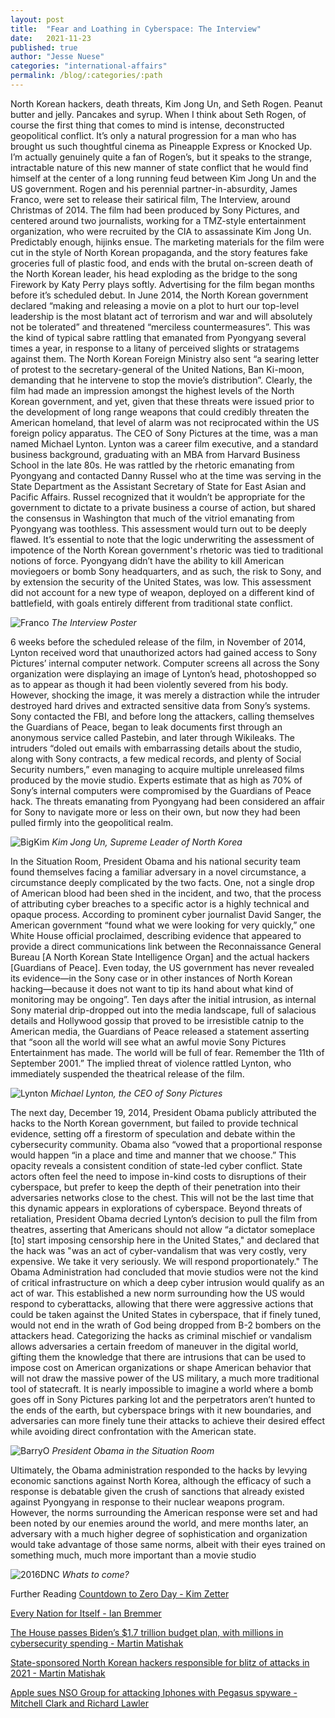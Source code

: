 ```yaml
---
layout: post
title:  "Fear and Loathing in Cyberspace: The Interview"
date:   2021-11-23
published: true
author: "Jesse Nuese"
categories: "international-affairs"
permalink: /blog/:categories/:path
---
```


North Korean hackers, death threats, Kim Jong Un, and Seth Rogen. Peanut butter and jelly. Pancakes and syrup. When I think about Seth Rogen, of course the first thing that comes to mind is intense, deconstructed geopolitical conflict. It’s only a natural progression for a man who has brought us such thoughtful cinema as Pineapple Express or Knocked Up. I’m actually genuinely quite a fan of Rogen’s, but it speaks to the strange, intractable nature of this new manner of state conflict that he would find himself at the center of a long running feud between Kim Jong Un and the US government. Rogen and his perennial partner-in-absurdity, James Franco, were set to release their satirical film, The Interview, around Christmas of 2014. The film had been produced by Sony Pictures, and centered around two journalists, working for a TMZ-style entertainment organization, who were recruited by the CIA to assassinate Kim Jong Un. Predictably enough, hijinks ensue. The marketing materials for the film were cut in the style of North Korean propaganda, and the story features fake groceries full of plastic food, and ends with the brutal on-screen death of the North Korean leader, his head exploding as the bridge to the song Firework by Katy Perry plays softly. Advertising for the film began months before it’s scheduled debut. In June 2014, the North Korean government declared “making and releasing a movie on a plot to hurt our top-level leadership is the most blatant act of terrorism and war and will absolutely not be tolerated” and threatened “merciless countermeasures”. This was the kind of typical sabre rattling that emanated from Pyongyang several times a year, in response to a litany of perceived slights or stratagems against them. The North Korean Foreign Ministry also sent “a searing letter of protest to the secretary-general of the United Nations, Ban Ki-moon, demanding that he intervene to stop the movie’s distribution”. Clearly, the film had made an impression amongst the highest levels of the North Korean government, and yet, given that these threats were issued prior to the development of long range weapons that could credibly threaten the American homeland, that level of alarm was not reciprocated within the US foreign policy apparatus. The CEO of Sony Pictures at the time, was a man named Michael Lynton. Lynton was a career film executive, and a standard business background, graduating with an MBA from Harvard Business School in the late 80s. He was rattled by the rhetoric emanating from Pyongyang and contacted Danny Russel who at the time was serving in the State Department as the Assistant  Secretary of State for East Asian and Pacific Affairs. Russel recognized that it wouldn’t be appropriate for the government to dictate to a private business a course of action, but shared the consensus in Washington that much of the vitriol emanating from Pyongyang was toothless. This assessment would turn out to be deeply flawed. It’s essential to note that the logic underwriting the assessment of impotence of the North Korean government's rhetoric was tied to traditional notions of force. Pyongyang didn’t have the ability to kill American moviegoers or bomb Sony headquarters, and as such, the risk to Sony, and by extension the security of the United States, was low. This assessment did not account for a new type of weapon, deployed on a different kind of battlefield, with goals entirely different from traditional state conflict.

![Franco](https://user-images.githubusercontent.com/91083210/143140237-cfed3c3c-6764-4fdc-8c26-5eb48b7ba59a.jpg)
*The Interview Poster*

6 weeks before the scheduled release of the film, in November of 2014, Lynton received word that unauthorized actors had gained access to Sony Pictures’ internal computer network. Computer screens all across the Sony organization were displaying an image of Lynton’s head, photoshopped so as to appear as though it had been violently severed from his body. However, shocking the image, it was merely a distraction while the intruder destroyed hard drives and extracted sensitive data from Sony’s systems. Sony contacted the FBI, and before long the attackers, calling themselves the Guardians of Peace, began to leak documents first through an anonymous service called Pastebin, and later through Wikileaks. The intruders “doled out emails with embarrassing details about the studio, along with Sony contracts, a few medical records, and plenty of Social Security numbers,” even managing to acquire multiple unreleased films produced by the movie studio. Experts estimate that as high as 70% of Sony’s internal computers were compromised by the Guardians of Peace hack. The threats emanating from Pyongyang had been considered an affair for Sony to navigate more or less on their own, but now they had been pulled firmly into the geopolitical realm.

![BigKim](https://user-images.githubusercontent.com/91083210/143140523-4d3a9533-e2c4-4524-92d8-aa9b1f432804.jpeg)
*Kim Jong Un, Supreme Leader of North Korea*


In the Situation Room, President Obama and his national security team found themselves facing a familiar adversary in a novel circumstance, a circumstance deeply complicated by the two facts. One, not a single drop of American blood had been shed in the incident, and two, that the process of attributing cyber breaches to a specific actor is a highly technical and opaque process. According to prominent cyber journalist David Sanger, the American government “found what we were looking for very quickly,” one White House official proclaimed, describing evidence that appeared to provide a direct communications link between the Reconnaissance General Bureau [A North Korean State Intelligence Organ] and the actual hackers [Guardians of Peace]. Even today, the US government has never revealed its evidence—in the Sony case or in other instances of North Korean hacking—because it does not want to tip its hand about what kind of monitoring may be ongoing”. Ten days after the initial intrusion, as internal Sony material drip-dropped out into the media landscape, full of salacious details and Hollywood gossip that proved to be irresistible catnip to the American media, the Guardians of Peace released a statement asserting that “soon all the world will see what an awful movie Sony Pictures Entertainment has made. The world will be full of fear. Remember the 11th of September 2001.” The implied threat of violence rattled Lynton, who immediately suspended the theatrical release of the film.

![Lynton](https://user-images.githubusercontent.com/91083210/143140893-11e65e08-b6ca-43be-83f5-9860defa99c2.jpg)
*Michael Lynton, the CEO of Sony Pictures*

The next day, December 19, 2014, President Obama publicly attributed the hacks to the North Korean government, but failed to provide technical evidence, setting off a firestorm of speculation and debate within the cybersecurity community. Obama also “vowed that a proportional response would happen “in a place and time and manner that we choose.” This opacity reveals a consistent condition of state-led cyber conflict. State actors often feel the need to impose in-kind costs to disruptions of their cyberspace, but prefer to keep the depth of their penetration into their adversaries networks close to the chest. This will not be the last time that this dynamic appears in explorations of cyberspace. Beyond threats of retaliation, President Obama decried Lynton’s decision to pull the film from theatres, asserting that Americans should not allow “a dictator someplace [to] start imposing censorship here in the United States," and declared that the hack was "was an act of cyber-vandalism that was very costly, very expensive. We take it very seriously. We will respond proportionately." The Obama Administration had concluded that movie studios were not the kind of critical infrastructure on which a deep cyber intrusion would qualify as an act of war. This established a new norm surrounding how the US would respond to cyberattacks, allowing that there were aggressive actions that could be taken against the United States in cyberspace, that if finely tuned, would not end in the wrath of God being dropped from B-2 bombers on the attackers head. Categorizing the hacks as criminal mischief or vandalism allows adversaries a certain freedom of maneuver in the digital world, gifting them the knowledge that there are intrusions that can be used to impose cost on American organizations or shape American behavior that will not draw the massive power of the US military, a much more traditional tool of statecraft. It is nearly impossible to imagine a world where a bomb goes off in Sony Pictures parking lot and the perpetrators aren’t hunted to the ends of the earth, but cyberspace brings with it new boundaries, and adversaries can more finely tune their attacks to achieve their desired effect while avoiding direct confrontation with the American state.

![BarryO](https://user-images.githubusercontent.com/91083210/143141044-4483a14a-cee7-43eb-aa03-25b27527da6a.jpg)
*President Obama in the Situation Room*

 Ultimately, the Obama administration responded to the hacks by levying economic sanctions against North Korea, although the efficacy of such a response is debatable given the crush of sanctions that already existed against Pyongyang in response to their nuclear weapons program. However, the norms surrounding the American response were set and had been noted by our enemies around the world, and mere months later, an adversary with a much higher degree of sophistication and organization would take advantage of those same norms, albeit with their eyes trained on something much, much more important than a movie studio

 ![2016DNC](https://user-images.githubusercontent.com/91083210/143141940-8e2fa2cb-4ec4-4184-9cc7-1b855850ee17.jpg)
*Whats to come?*

Further Reading
[Countdown to Zero Day - Kim Zetter](https://bookshop.org/books/countdown-to-zero-day-stuxnet-and-the-launch-of-the-world-s-first-digital-weapon/9780770436193)

[Every Nation for Itself - Ian Bremmer](https://bookshop.org/books/every-nation-for-itself-what-happens-when-no-one-leads-the-world/9781591846208)

[The House passes Biden’s $1.7 trillion budget plan, with millions in cybersecurity spending - Martin Matishak](https://therecord.media/the-house-passes-bidens-1-7-trillion-budget-plan-with-millions-in-cybersecurity-spending/)

[State-sponsored North Korean hackers responsible for blitz of attacks in 2021 - Martin Matishak](https://therecord.media/state-sponsored-north-korean-hackers-responsible-for-blitz-of-attacks-in-2021/)

[Apple sues NSO Group for attacking Iphones with Pegasus spyware - Mitchell Clark and Richard Lawler](https://www.theverge.com/2021/11/23/22798917/apple-nso-group-spyware-pegasus-cybersecurity-research)
